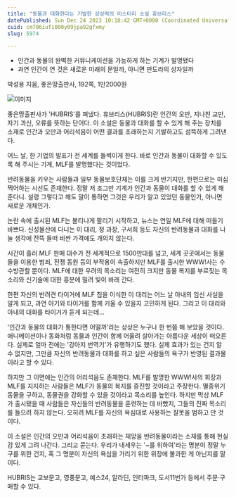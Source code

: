 ```yaml
---
title: "동물과 대화한다는 기발한 상상력의 미스터리 소설 휴브리스"
datePublished: Sun Dec 24 2023 10:18:42 GMT+0000 (Coordinated Universal Time)
cuid: cm706iufi000y09jpa92gfxmy
slug: 5974

---
```



- 인간과 동물의 완벽한 커뮤니케이션을 가능하게 하는 기계가 발명됐다
- 과연 인간이 연 것은 새로운 미래의 문일까, 아니면 판도라의 상자일까

박성용 지음, 좋은땅출판사, 192쪽, 1만2000원

![이미지](https://cdn.hashnode.com/res/hashnode/image/upload/v1739260042012/aff5b626-e1ab-40bc-9e7d-3a56a45a981a.jpeg)

좋은땅출판사가 'HUBRIS'를 펴냈다. 휴브리스(HUBRIS)란 인간의 오만, 지나친 교만, 자기 과신, 오류를 뜻하는 단어다. 이 소설은 동물과 대화를 할 수 있게 해 주는 장치를 소재로 인간과 오만과 어리석음이 어떤 결과를 초래하는지 기발하고도 섬뜩하게 그려낸다.

어느 날, 한 기업의 발표가 전 세계를 들썩이게 한다. 바로 인간과 동물이 대화할 수 있도록 해 주시는 기계, MLF를 발명했다는 것이었다.

반려동물을 키우는 사람들과 일부 동물보호단체는 이를 크게 반기지만, 한편으로는 미심쩍어하는 시선도 존재한다. 정말 저 조그만 기계가 인간과 동물이 대화를 할 수 있게 해 준다니. 설령 그렇다고 해도 말이 통하면 그것은 우리가 알고 있었던 동물인가, 아니면 새로운 개체인가.

논란 속에 출시된 MLF는 불티나게 팔리기 시작하고, 뉴스는 연일 MLF에 대해 떠들기 바쁘다. 신성물산에 다니는 이 대리, 정 과장, 구서희 등도 자신의 반려동물과 대화를 나눌 생각에 잔뜩 들떠 비싼 가격에도 개의치 않는다.

시간이 흘러 MLF 판매 대수가 전 세계적으로 1500만대를 넘고, 세계 곳곳에서는 동물들을 이용한 범죄, 전쟁 동원 등의 부작용이 속출하지만 MLF를 출시한 WWW!사는 수수방관할 뿐이다. MLF에 대한 우려의 목소리는 여전히 크지만 동물 복지를 부르짖는 목소리와 신기술에 대한 흥분에 밀려 빛이 바래 간다.

한편 자신의 반려견 타이거에 MLF 칩을 이식한 이 대리는 어느 날 아내의 임신 사실을 알게 되고, 과연 아기와 타이거를 함께 키울 수 있을지 고민하게 된다. 그리고 이 대리와 아내의 대화를 타이거가 듣게 되는데…

'인간과 동물의 대화가 통한다면 어떨까'라는 상상은 누구나 한 번쯤 해 보았을 것이다. 애니메이션이나 동화처럼 동물과 인간이 함께 어울려 살아가는 아름다운 세상이 떠오른다. 실제로 얼마 전에는 '강아지 번역기'가 유행하기도 했다. 실제 효과가 있는 건지 알 수 없지만, 그만큼 자신의 반려동물과 대화를 하고 싶은 사람들의 욕구가 반영된 결과물이라고 할 수 있다.

하지만 그 이면에는 인간의 어리석음도 존재한다. MLF를 발명한 WWW!사의 회장과 MLF를 지지하는 사람들은 MLF가 동물의 복지를 증진할 것이라고 주장한다. 멸종위기 동물을 구하고, 동물권을 강화할 수 있을 것이라고 목소리를 높인다. 하지만 막상 MLF가 출시됐을 때 사람들은 자신들의 반려동물을 훈련하는 데 바빴지, 그들의 진짜 목소리를 들으려 하지 않는다. 오히려 MLF를 자신의 욕심대로 사용하는 잘못을 범하고 만 것이다.

이 소설은 인간의 오만과 어리석음이 초래하는 재앙을 반려동물이라는 소재를 통해 현실감 있게 그려 나간다. 그리고 묻는다. 우리가 내세우는 '~를 위하여'라는 명분이 정말 누구를 위한 건지, 혹 그 명분이 자신의 욕심을 가리기 위한 위장에 불과한 게 아닌지를 말이다.

HUBRIS는 교보문고, 영풍문고, 예스24, 알라딘, 인터파크, 도서11번가 등에서 주문·구매할 수 있다.